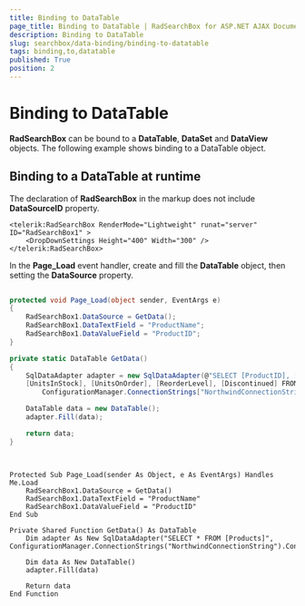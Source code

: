 ```yaml
---
title: Binding to DataTable
page_title: Binding to DataTable | RadSearchBox for ASP.NET AJAX Documentation
description: Binding to DataTable
slug: searchbox/data-binding/binding-to-datatable
tags: binding,to,datatable
published: True
position: 2
---
```


# Binding to DataTable



**RadSearchBox** can be bound to a **DataTable**, **DataSet** and **DataView** objects. The following example shows binding to a DataTable object.

## Binding to a DataTable at runtime

The declaration of **RadSearchBox** in the markup does not include **DataSourceID** property.

````ASPNET
<telerik:RadSearchBox RenderMode="Lightweight" runat="server" ID="RadSearchBox1" >
	<DropDownSettings Height="400" Width="300" />
</telerik:RadSearchBox>
````



In the **Page_Load** event handler, create and fill the **DataTable** object, then setting the **DataSource** property.



````C#
	
protected void Page_Load(object sender, EventArgs e)
{
	RadSearchBox1.DataSource = GetData();
	RadSearchBox1.DataTextField = "ProductName";
	RadSearchBox1.DataValueField = "ProductID";
}

private static DataTable GetData()
{
	SqlDataAdapter adapter = new SqlDataAdapter(@"SELECT [ProductID], [ProductName], [SupplierID], [CategoryID], [QuantityPerUnit], [UnitPrice], 
	[UnitsInStock], [UnitsOnOrder], [ReorderLevel], [Discontinued] FROM [Products]",
		ConfigurationManager.ConnectionStrings["NorthwindConnectionString"].ConnectionString);

	DataTable data = new DataTable();
	adapter.Fill(data);

	return data;
}
	
````
````VB.NET
	
Protected Sub Page_Load(sender As Object, e As EventArgs) Handles Me.Load
	RadSearchBox1.DataSource = GetData()
	RadSearchBox1.DataTextField = "ProductName"
	RadSearchBox1.DataValueField = "ProductID"
End Sub

Private Shared Function GetData() As DataTable
	Dim adapter As New SqlDataAdapter("SELECT * FROM [Products]", ConfigurationManager.ConnectionStrings("NorthwindConnectionString").ConnectionString)

	Dim data As New DataTable()
	adapter.Fill(data)

	Return data
End Function
	
````

